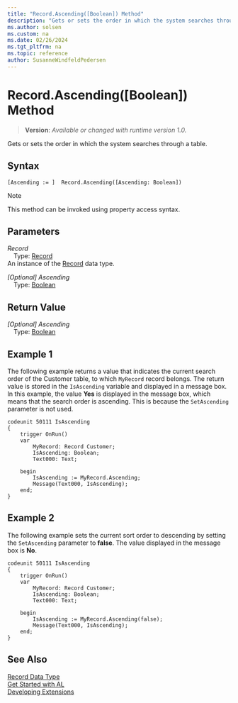 ```yaml
---
title: "Record.Ascending([Boolean]) Method"
description: "Gets or sets the order in which the system searches through a table."
ms.author: solsen
ms.custom: na
ms.date: 02/26/2024
ms.tgt_pltfrm: na
ms.topic: reference
author: SusanneWindfeldPedersen
---
```

[//]: # (START>DO_NOT_EDIT)
[//]: # (IMPORTANT:Do not edit any of the content between here and the END>DO_NOT_EDIT.)
[//]: # (Any modifications should be made in the .xml files in the ModernDev repo.)
# Record.Ascending([Boolean]) Method
> **Version**: _Available or changed with runtime version 1.0._

Gets or sets the order in which the system searches through a table.


## Syntax
```AL
[Ascending := ]  Record.Ascending([Ascending: Boolean])
```
> [!NOTE]
> This method can be invoked using property access syntax.
## Parameters
*Record*  
&emsp;Type: [Record](record-data-type.md)  
An instance of the [Record](record-data-type.md) data type.  

*[Optional] Ascending*  
&emsp;Type: [Boolean](../boolean/boolean-data-type.md)  
  


## Return Value
*[Optional] Ascending*  
&emsp;Type: [Boolean](../boolean/boolean-data-type.md)  



[//]: # (IMPORTANT: END>DO_NOT_EDIT)

## Example 1

The following example returns a value that indicates the current search order of the Customer table, to which `MyRecord` record belongs. The return value is stored in the `IsAscending` variable and displayed in a message box. In this example, the value **Yes** is displayed in the message box, which means that the search order is ascending. This is because the `SetAscending` parameter is not used.
  
```al
codeunit 50111 IsAscending
{
    trigger OnRun()
    var
        MyRecord: Record Customer;
        IsAscending: Boolean;
        Text000: Text;

    begin
        IsAscending := MyRecord.Ascending;
        Message(Text000, IsAscending);
    end;
}
```
  
## Example 2

The following example sets the current sort order to descending by setting the `SetAscending` parameter to **false**. The value displayed in the message box is **No**.  

```al
codeunit 50111 IsAscending
{
    trigger OnRun()
    var
        MyRecord: Record Customer;
        IsAscending: Boolean;
        Text000: Text;

    begin
        IsAscending := MyRecord.Ascending(false);
        Message(Text000, IsAscending);
    end;
}
```  

## See Also
[Record Data Type](record-data-type.md)  
[Get Started with AL](../../devenv-get-started.md)  
[Developing Extensions](../../devenv-dev-overview.md)